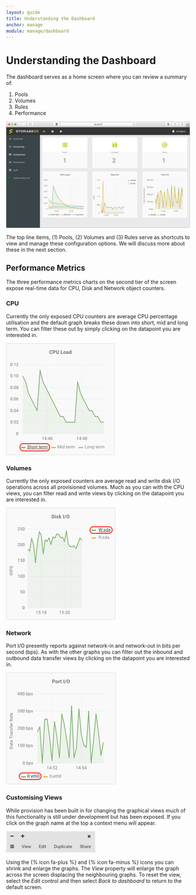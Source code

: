 ```yaml
---
layout: guide
title: Understanding the Dashboard
anchor: manage
module: manage/dashboard
---
```


# Understanding the Dashboard

The dashboard serves as a home screen where you can review a summary of:

1. Pools
2. Volumes
3. Rules
4. Performance

![screenshot](/images/docs/manage/dashboard.png)

The top line items, (1) Pools, (2) Volumes and (3) Rules serve as shortcuts to view and manage these configuration options.  We will discuss more about these in the next section.

## Performance Metrics

The three performance metrics charts on the second tier of the screen expose real-time data for CPU, Disk and Network object counters.

### CPU
Currently the only exposed CPU counters are average CPU percentage utilisation and the default graph breaks these down into short, mid and long term.  You can filter these out by simply clicking on the datapoint you are interested in.

![image](/images/docs/manage/cpu.png)

### Volumes

Currently the only exposed counters are average read and write disk I/O operations across all provisioned volumes.  Much as you can with the CPU views, you can filter read and write views by clicking on the datapoint you are interested in.

![image](/images/docs/manage/diskio.png)

### Network

Port I/O presently reports against network-in and network-out in bits per second (bps).  As with the other graphs you can filter out the inbound and outbound data transfer views by clicking on the datapoint you are interested in.

![image](/images/docs/manage/portio.png)

### Customising Views

While provision has been built in for changing the graphical views much of this functionality is still under development but has been exposed.  If you click on the graph name at the top a context menu will appear.

![image](/images/docs/manage/contextmenu.png)

Using the {% icon fa-plus %} and {% icon fa-minus %} icons you can shrink and enlarge the graphs. The *View* property will enlarge the graph across the screen displacing the neighbouring graphs.  To reset the view, select the *Edit* control and then select *Back to dashboard* to return to the default screen.


